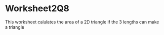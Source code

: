 # Worksheet2Q8
This worksheet calulates the area of a 2D triangle if the 3 lengths can make a triangle
